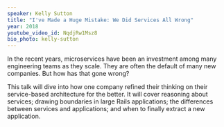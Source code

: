 ```yaml
---
speaker: Kelly Sutton
title: "I've Made a Huge Mistake: We Did Services All Wrong"
year: 2018
youtube_video_id: NqdjRw1Msz8
bio_photo: kelly-sutton
---
```


<p>In the recent years, microservices have been an investment among many engineering teams as they scale. They are often the default of many new companies. But how has that gone wrong? <p>This talk will dive into how one company refined their thinking on their service-based architecture for the better. It will cover reasoning about services; drawing boundaries in large Rails applications; the differences between services and applications; and when to finally extract a new application.</p>
